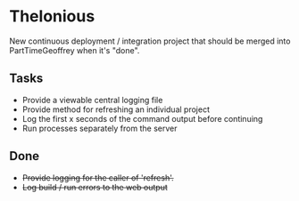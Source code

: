 # Thelonious

New continuous deployment / integration project that should be merged into PartTimeGeoffrey when it's "done".

## Tasks

* Provide a viewable central logging file
* Provide method for refreshing an individual project
* Log the first x seconds of the command output before continuing
* Run processes separately from the server

## Done

* ~~Provide logging for the caller of 'refresh'.~~
* ~~Log build / run errors to the web output~~
